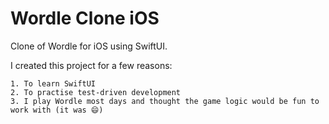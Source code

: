 # Wordle Clone iOS 

Clone of Wordle for iOS using SwiftUI. 

I created this project for a few reasons:

    1. To learn SwiftUI
    2. To practise test-driven development
    3. I play Wordle most days and thought the game logic would be fun to work with (it was 😄)
